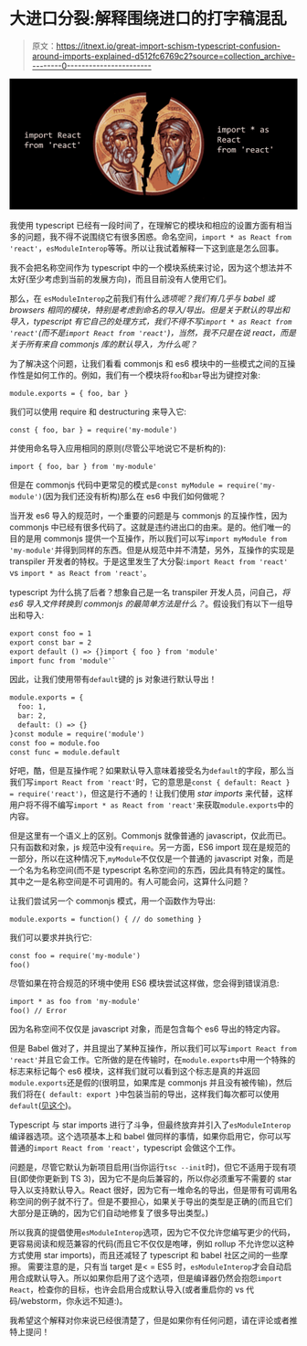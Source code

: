 # 大进口分裂:解释围绕进口的打字稿混乱

> 原文：<https://itnext.io/great-import-schism-typescript-confusion-around-imports-explained-d512fc6769c2?source=collection_archive---------0----------------------->

![](img/201b9610d7ba7384e40feac2b3f5bdc4.png)

我使用 typescript 已经有一段时间了，在理解它的模块和相应的设置方面有相当多的问题，我不得不说围绕它有很多困惑。命名空间，`import * as React from 'react'`，`esModuleInterop`等等。所以让我试着解释一下这到底是怎么回事。

我不会把名称空间作为 typescript 中的一个模块系统来讨论，因为这个想法并不太好(至少考虑到当前的发展方向)，而且目前没有人使用它们。

那么，在 `esModuleInterop`之前我们有什么*选项呢？我们有几乎与 babel 或 browsers 相同的模块，特别是考虑到命名的导入/导出。但是关于默认的导出和导入，typescript 有它自己的处理方式，我们不得不写`import * as React from 'react'`(而不是`import React from 'react'`)，当然，我不只是在说 react，而是关于所有来自 commonjs 库的默认导入，为什么呢？*

为了解决这个问题，让我们看看 commonjs 和 es6 模块中的一些模式之间的互操作性是如何工作的。例如，我们有一个模块将`foo`和`bar`导出为键控对象:

```
module.exports = { foo, bar }
```

我们可以使用 require 和 destructuring 来导入它:

```
const { foo, bar } = require('my-module')
```

并使用命名导入应用相同的原则(尽管公平地说它不是析构的):

```
import { foo, bar } from 'my-module'
```

但是在 commonjs 代码中更常见的模式是`const myModule = require('my-module')`(因为我们还没有析构)那么在 es6 中我们如何做呢？

当开发 es6 导入的规范时，一个重要的问题是与 commonjs 的互操作性，因为 commonjs 中已经有很多代码了。这就是违约进出口的由来。是的。他们唯一的目的是用 commonjs 提供一个互操作，所以我们可以写`import myModule from 'my-module'`并得到同样的东西。但是从规范中并不清楚，另外，互操作的实现是 transpiler 开发者的特权。于是这里发生了大分裂:`import React from 'react'` vs `import * as React from 'react'`。

typescript 为什么挑了后者？想象自己是一名 transpiler 开发人员，问自己，*将 es6 导入文件转换到 commonjs 的最简单方法是什么？*。假设我们有以下一组导出和导入:

```
export const foo = 1
export const bar = 2
export default () => {}import { foo } from 'module'
import func from 'module'`
```

因此，让我们使用带有`default`键的 js 对象进行默认导出！

```
module.exports = {
  foo: 1,
  bar: 2,
  default: () => {}
}const module = require('module')
const foo = module.foo
const func = module.default
```

好吧，酷，但是互操作呢？如果默认导入意味着接受名为`default`的字段，那么当我们写`import React from 'react'`时，它的意思是`const { default: React } = require('react')`，但这是行不通的！让我们使用 *star imports* 来代替，这样用户将不得不编写`import * as React from 'react'`来获取`module.exports`中的内容。

但是这里有一个语义上的区别。Commonjs 就像普通的 javascript，仅此而已。只有函数和对象，js 规范中没有`require`。另一方面，ES6 import 现在是规范的一部分，所以在这种情况下,`myModule`不仅仅是一个普通的 javascript 对象，而是一个名为名称空间(而不是 typescript 名称空间)的东西，因此具有特定的属性。其中之一是名称空间是不可调用的。有人可能会问，这算什么问题？

让我们尝试另一个 commonjs 模式，用一个函数作为导出:

```
module.exports = function() { // do something }
```

我们可以要求并执行它:

```
const foo = require('my-module')
foo()
```

尽管如果在符合规范的环境中使用 ES6 模块尝试这样做，您会得到错误消息:

```
import * as foo from 'my-module'
foo() // Error
```

因为名称空间不仅仅是 javascript 对象，而是包含每个 es6 导出的特定内容。

但是 Babel 做对了，并且提出了某种互操作，所以我们可以写`import React from 'react'`并且它会工作。它所做的是在传输时，在`module.exports`中用一个特殊的标志来标记每个 es6 模块，这样我们就可以看到这个标志是真的并返回`module.exports`还是假的(很明显，如果库是 commonjs 并且没有被传输)，然后我们将在`{ default: export }`中包装当前的导出，这样我们每次都可以使用`default`([见这个](https://babeljs.io/repl#?babili=false&browsers=&build=&builtIns=false&spec=false&loose=false&code_lz=JYWwDg9gTgLgBAJQKYEMDG8BmUIjgcilQ3wChTl0YA6NIlGJAUQBskQkA7GACgEogA&debug=false&forceAllTransforms=false&shippedProposals=false&circleciRepo=&evaluate=false&fileSize=false&timeTravel=false&sourceType=module&lineWrap=true&presets=es2015%2Creact%2Cstage-2&prettier=false&targets=&version=6.26.0&envVersion=))。

Typescript 与 star imports 进行了斗争，但最终放弃并引入了`esModuleInterop`编译器选项。这个选项基本上和 babel 做同样的事情，如果你启用它，你可以写普通的`import React from 'react'`，typescript 会做这个工作。

问题是，尽管它默认为新项目启用(当你运行`tsc --init`时)，但它不适用于现有项目(即使你更新到 TS 3)，因为它不是向后兼容的，所以你必须重写不需要的 star 导入以支持默认导入。React 很好，因为它有一堆命名的导出，但是带有可调用名称空间的例子就不行了。但是不要担心，如果关于导出的类型是正确的(而且它们大部分是正确的，因为它们自动地修复了很多导出类型。)

所以我真的提倡使用`esModuleInterop`选项，因为它不仅允许您编写更少的代码，更容易阅读和规范兼容的代码(而且它不仅仅是咆哮，例如 rollup 不允许您以这种方式使用 star imports)，而且还减轻了 typescript 和 babel 社区之间的一些摩擦。
需要注意的是，只有当 target 是< = ES5 时，`esModuleInterop`才会自动启用合成默认导入。所以如果你启用了这个选项，但是编译器仍然会抱怨`import React`，检查你的目标，也许会启用合成默认导入(或者重启你的 vs 代码/webstorm，你永远不知道:)。

我希望这个解释对你来说已经很清楚了，但是如果你有任何问题，请在评论或者推特上提问！